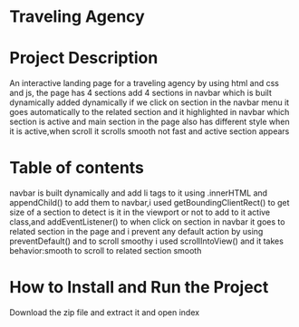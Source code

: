 # Traveling Agency
# Project Description
An interactive landing page for a traveling agency by using html and css and js, the page has 4 sections add 4 sections in navbar which is built dynamically added dynamically if we click on section in the navbar menu it goes automatically to the related section and it highlighted in navbar which section is active and main section in the page also has different style when it is active,when scroll it scrolls smooth not fast and active section appears
# Table of contents
navbar is built dynamically and add li tags to it using .innerHTML and appendChild() to add them to navbar,i used getBoundingClientRect() to get size of a section to detect is it in the viewport or not to add to it active class,and addEventListener() to when click on section in navbar it goes to related section in the page and i prevent any default action by using preventDefault() and to scroll smoothy i used 
scrollIntoView() and it takes behavior:smooth to scroll to related section smooth
# How to Install and Run the Project
Download the zip file and extract it and open index
